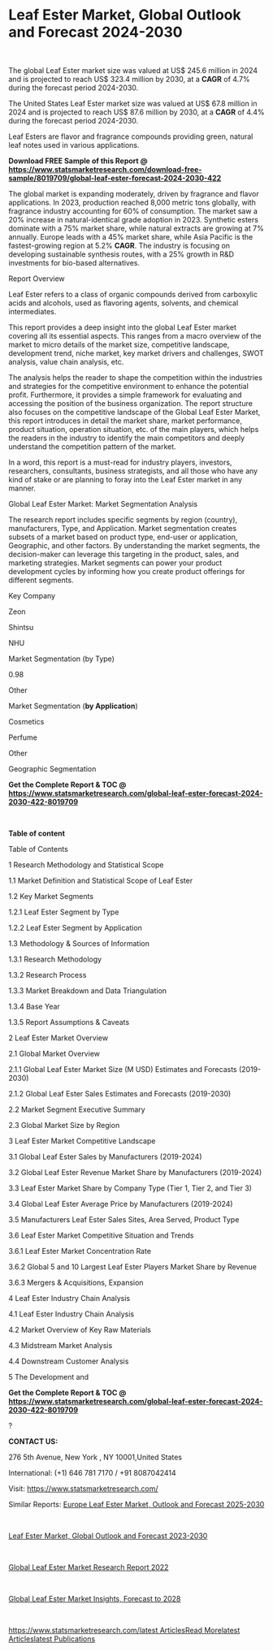 <h1>Leaf Ester Market, Global Outlook and Forecast 2024-2030</h1><br/><p>The global Leaf Ester market size was valued at US$ 245.6 million in 2024 and is projected to reach US$ 323.4 million by 2030, at a <strong>CAGR</strong> of 4.7% during the forecast period 2024-2030.</p>
 
 
 
 <p>The United States Leaf Ester market size was valued at US$ 67.8 million in 2024 and is projected to reach US$ 87.6 million by 2030, at a <strong>CAGR</strong> of 4.4% during the forecast period 2024-2030.</p>
 
 
 
 <p>Leaf Esters are flavor and fragrance compounds providing green, natural leaf notes used in various applications.</p>
 
 
 
 <p><strong>Download FREE Sample of this Report @ <a href="https://www.statsmarketresearch.com/download-free-sample/8019709/global-leaf-ester-forecast-2024-2030-422">https://www.statsmarketresearch.com/download-free-sample/8019709/global-leaf-ester-forecast-2024-2030-422</a></strong></p>
 
 
 
 <p>The global market is expanding moderately, driven by fragrance and flavor applications. In 2023, production reached 8,000 metric tons globally, with fragrance industry accounting for 60% of consumption. The market saw a 20% increase in natural-identical grade adoption in 2023. Synthetic esters dominate with a 75% market share, while natural extracts are growing at 7% annually. Europe leads with a 45% market share, while Asia Pacific is the fastest-growing region at 5.2% <strong>CAGR</strong>. The industry is focusing on developing sustainable synthesis routes, with a 25% growth in R&D investments for bio-based alternatives.</p>
 
 
 
 <p>Report Overview</p>
 
 
 
 <p>Leaf Ester refers to a class of organic compounds derived from carboxylic acids and alcohols, used as flavoring agents, solvents, and chemical intermediates.</p>
 
 
 
 <p>This report provides a deep insight into the global Leaf Ester market covering all its essential aspects. This ranges from a macro overview of the market to micro details of the market size, competitive landscape, development trend, niche market, key market drivers and challenges, SWOT analysis, value chain analysis, etc.</p>
 
 
 
 <p>The analysis helps the reader to shape the competition within the industries and strategies for the competitive environment to enhance the potential profit. Furthermore, it provides a simple framework for evaluating and accessing the position of the business organization. The report structure also focuses on the competitive landscape of the Global Leaf Ester Market, this report introduces in detail the market share, market performance, product situation, operation situation, etc. of the main players, which helps the readers in the industry to identify the main competitors and deeply understand the competition pattern of the market.</p>
 
 
 
 <p>In a word, this report is a must-read for industry players, investors, researchers, consultants, business strategists, and all those who have any kind of stake or are planning to foray into the Leaf Ester market in any manner.</p>
 
 
 
 <p>Global Leaf Ester Market: Market Segmentation Analysis</p>
 
 
 
 <p>The research report includes specific segments by region (country), manufacturers, Type, and Application. Market segmentation creates subsets of a market based on product type, end-user or application, Geographic, and other factors. By understanding the market segments, the decision-maker can leverage this targeting in the product, sales, and marketing strategies. Market segments can power your product development cycles by informing how you create product offerings for different segments.</p>
 
 
 
 <p>Key Company</p>
 
 
 
 <p>Zeon</p>
 
 
 
 <p>Shintsu</p>
 
 
 
 <p>NHU</p>
 
 
 
 <p>Market Segmentation (by Type)</p>
 
 
 
 <p>0.98</p>
 
 
 
 <p>Other</p>
 
 
 
 <p>Market Segmentation (<strong>by Application</strong>)</p>
 
 
 
 <p>Cosmetics</p>
 
 
 
 <p>Perfume</p>
 
 
 
 <p>Other</p>
 
 
 
 <p>Geographic Segmentation</p>
 
 
 
 <div><b>Get the Complete Report & TOC @ <a href="https://www.statsmarketresearch.com/global-leaf-ester-forecast-2024-2030-422-8019709">https://www.statsmarketresearch.com/global-leaf-ester-forecast-2024-2030-422-8019709</a></b></div>
 
 
 
 <p><br />
 
 <b>Table of content</b></p>
 
 
 
 <p>Table of Contents<br />
 
 1 Research Methodology and Statistical Scope<br />
 
 1.1 Market Definition and Statistical Scope of Leaf Ester<br />
 
 1.2 Key Market Segments<br />
 
 1.2.1 Leaf Ester Segment by Type<br />
 
 1.2.2 Leaf Ester Segment by Application<br />
 
 1.3 Methodology & Sources of Information<br />
 
 1.3.1 Research Methodology<br />
 
 1.3.2 Research Process<br />
 
 1.3.3 Market Breakdown and Data Triangulation<br />
 
 1.3.4 Base Year<br />
 
 1.3.5 Report Assumptions & Caveats<br />
 
 2 Leaf Ester Market Overview<br />
 
 2.1 Global Market Overview<br />
 
 2.1.1 Global Leaf Ester Market Size (M USD) Estimates and Forecasts (2019-2030)<br />
 
 2.1.2 Global Leaf Ester Sales Estimates and Forecasts (2019-2030)<br />
 
 2.2 Market Segment Executive Summary<br />
 
 2.3 Global Market Size by Region<br />
 
 3 Leaf Ester Market Competitive Landscape<br />
 
 3.1 Global Leaf Ester Sales by Manufacturers (2019-2024)<br />
 
 3.2 Global Leaf Ester Revenue Market Share by Manufacturers (2019-2024)<br />
 
 3.3 Leaf Ester Market Share by Company Type (Tier 1, Tier 2, and Tier 3)<br />
 
 3.4 Global Leaf Ester Average Price by Manufacturers (2019-2024)<br />
 
 3.5 Manufacturers Leaf Ester Sales Sites, Area Served, Product Type<br />
 
 3.6 Leaf Ester Market Competitive Situation and Trends<br />
 
 3.6.1 Leaf Ester Market Concentration Rate<br />
 
 3.6.2 Global 5 and 10 Largest Leaf Ester Players Market Share by Revenue<br />
 
 3.6.3 Mergers & Acquisitions, Expansion<br />
 
 4 Leaf Ester Industry Chain Analysis<br />
 
 4.1 Leaf Ester Industry Chain Analysis<br />
 
 4.2 Market Overview of Key Raw Materials<br />
 
 4.3 Midstream Market Analysis<br />
 
 4.4 Downstream Customer Analysis<br />
 
 5 The Development and</p>
 
 
 
 <div><b>Get the Complete Report & TOC @ <a href="https://www.statsmarketresearch.com/global-leaf-ester-forecast-2024-2030-422-8019709">https://www.statsmarketresearch.com/global-leaf-ester-forecast-2024-2030-422-8019709</a></b></div>
 
 
 
 <p>? </p>
 
 
 
 <p><b>CONTACT US:</b><br />
 
 276 5th Avenue, New York , NY 10001,United States<br />
 
 International: (+1) 646 781 7170 / +91 8087042414<br />
 
 Visit: <a href="https://www.statsmarketresearch.com/">https://www.statsmarketresearch.com/</a><br />
 
 Similar Reports: <a href="https://www.statsmarketresearch.com/global-leaf-ester-forecast-2024-2030-422-8019709">Europe Leaf Ester Market, Outlook and Forecast 2025-2030</a><br />
 
 <br />
 
 <a href="https://www.statsmarketresearch.com/global-leaf-ester-forecast-2024-2030-422-8019709">Leaf Ester Market, Global Outlook and Forecast 2023-2030</a><br />
 
 <br />
 
 <a href="https://www.statsmarketresearch.com/global-leaf-ester-forecast-2024-2030-422-8019709">Global Leaf Ester Market Research Report 2022</a><br />
 
 <br />
 
 <a href="https://www.statsmarketresearch.com/global-leaf-ester-forecast-2024-2030-422-8019709">Global Leaf Ester Market Insights, Forecast to 2028</a><br />
 
 <br />
 
 <a href="https://gyeongbokgung.com">https://www.statsmarketresearch.com/</a><a href="https://hallyeomaritime.com">latest Articles</a><a href="https://jingwansa.com">Read More</a><a href="https://nguoiviet.jp/">latest Articles</a><a href="https://www.intelmarketresearch.com/">latest Publications</a></p>